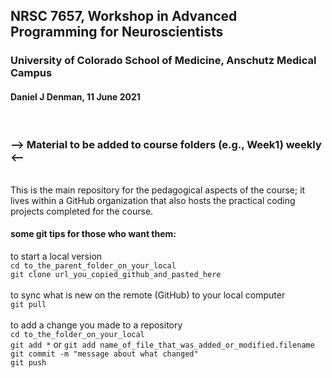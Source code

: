 ## NRSC 7657, Workshop in Advanced Programming for Neuroscientists
### University of Colorado School of Medicine, Anschutz Medical Campus
#### Daniel J Denman, 11 June 2021
<br>

### -->  Material to be added to course folders (e.g., Week1) weekly <--

<br>This is the main repository for the pedagogical aspects of the course; it lives within a GitHub organization that also hosts the practical coding projects completed for the course. <br>

#### some git tips for those who want them:
to start a local version<br>
`cd to_the_parent_folder_on_your_local`<br>
`git clone url_you_copied_github_and_pasted_here`<br>
<br>
to sync what is new on the remote (GitHub) to your local computer<br>
`git pull` <br>
<br>
to add a change you made to a repository<br>
`cd to_the_folder_on_your_local`<br>
`git add *` or `git add name_of_file_that_was_added_or_modified.filename`<br>
`git commit -m "message about what changed"`<br>
`git push`<br>



